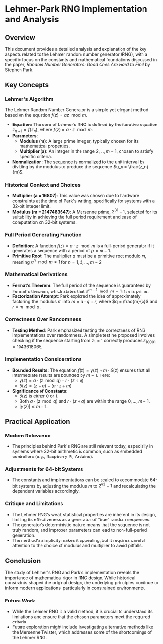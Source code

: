 # Lehmer-Park RNG Implementation and Analysis

## Overview

This document provides a detailed analysis and explanation of the key aspects
related to the Lehmer random number generator (RNG), with a specific focus on
the constants and mathematical foundations discussed in the paper, _Random
Number Generators: Good Ones Are Hard to Find_ by Stephen Park.

## Key Concepts

### Lehmer's Algorithm

The Lehmer Random Number Generator is a simple yet elegant method based on the
equation $f(z) = az \mod m$.

- **Equation**: The core of Lehmer’s RNG is defined by the iterative equation
  $z_{n+1} = f(z_n)$, where $f(z) = a \cdot z \mod m$.
- **Parameters**:
  - **Modulus (m)**: A large prime integer, typically chosen for its
    mathematical properties.
  - **Multiplier (a)**: An integer in the range $2, \dots, m-1$, chosen to
    satisfy specific criteria.
- **Normalization**: The sequence is normalized to the unit interval by
  dividing by the modulus to produce the sequence $u_n = \frac{z_n}{m}$.

### Historical Context and Choices

- **Multiplier (a = 16807)**: This value was chosen due to hardware constraints
  at the time of Park's writing, specifically for systems with a 32-bit integer
  limit.
- **Modulus (m = 2147483647)**: A Mersenne prime, $2^{31} - 1$, selected for
  its suitability in achieving the full period requirement and ease of
  computation on 32-bit systems.

### Full Period Generating Function

- **Definition**: A function $f(z) = a \cdot z \mod m$ is a full-period
  generator if it generates a sequence with a period of $p = m - 1$.
- **Primitive Root**: The multiplier $a$ must be a primitive root modulo $m$,
  meaning $a^n \mod m \neq 1$ for $n = 1, 2, \dots, m-2$.

### Mathematical Derivations

- **Fermat’s Theorem**: The full period of the sequence is guaranteed by
  Fermat's theorem, which states that $a^{m-1} \mod m = 1$ if $m$ is prime.
- **Factorization Attempt**: Park explored the idea of approximately factoring
  the modulus $m$ into $m = a \cdot q + r$, where $q = \frac{m}{a}$ and
  $r = m \mod a$.

### Correctness Over Randomness

- **Testing Method**: Park emphasized testing the correctness of RNG
  implementations over randomness. A simple test he proposed involves checking
  if the sequence starting from $z_1 = 1$ correctly produces
  $z_{10001} = 1043618065$.

### Implementation Considerations

- **Bounded Results**: The equation $f(z) = \gamma(z) + m \cdot \delta(z)$
  ensures that all intermediate results are bounded by $m - 1$. Here:
  - $\gamma(z) = a \cdot (z \mod q) - r \cdot (z \div q)$
  - $\delta(z) = (z \div q) - (a \cdot z \div m)$
- **Significance of Constants**:
  - $\delta(z)$ is either 0 or 1.
  - Both $a \cdot (z \mod q)$ and $r \cdot (z \div q)$ are within the range
    $0, \dots, m-1$.
  - $| \gamma(z) | \leq m-1$.

## Practical Application

### Modern Relevance

- The principles behind Park's RNG are still relevant today, especially in
  systems where 32-bit arithmetic is common, such as embedded controllers
  (e.g., Raspberry Pi, Arduino).

### Adjustments for 64-bit Systems

- The constants and implementations can be scaled to accommodate 64-bit systems
  by adjusting the modulus $m$ to $2^{63} - 1$ and recalculating the dependent
  variables accordingly.

### Critique and Limitations

- The Lehmer RNG’s weak statistical properties are inherent in its design,
  limiting its effectiveness as a generator of “true” random sequences.
- The generator’s deterministic nature means that the sequence is not truly
  random, and improper parameters can lead to non-full-period generation.
- The method's simplicity makes it appealing, but it requires careful attention
  to the choice of modulus and multiplier to avoid pitfalls.

## Conclusion

The study of Lehmer's RNG and Park's implementation reveals the importance of
mathematical rigor in RNG design. While historical constraints shaped the
original design, the underlying principles continue to inform modern
applications, particularly in constrained environments.

### Future Work

- While the Lehmer RNG is a valid method, it is crucial to understand its
  limitations and ensure that the chosen parameters meet the required criteria.
- Future exploration might include investigating alternative methods like the
  Mersenne Twister, which addresses some of the shortcomings of the Lehmer RNG.

